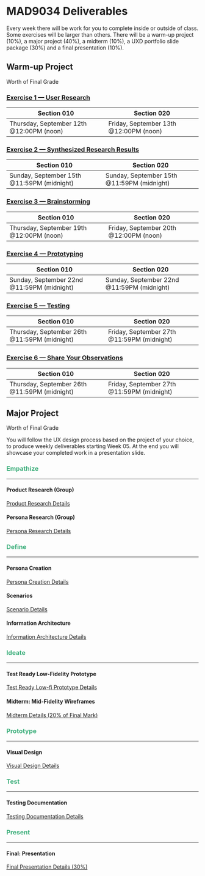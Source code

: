 # MAD9034 Deliverables

Every week there will be work for you to complete inside or outside of class. Some exercises will be larger than others. There will be a warm-up project (10%), a major project (40%), a midterm (10%), a UXD portfolio slide package (30%) and a final presentation (10%).

## Warm-up Project

Worth <Badge type="error" text="10%" /> of Final Grade

### [Exercise 1 — User Research](./miniProject/exercise1.md)

<!--[User Research Details](./miniProject/exercise1.md)-->


| Section 010                                     | Section 020                                     |
| ----------------------------------------------- | ----------------------------------------------- |
| Thursday, September 12th @12:00PM (noon)        | Friday, September 13th @12:00PM (noon)          |

### [Exercise 2 — Synthesized Research Results](./miniProject/exercise2.md)


| Section 010                                     | Section 020                                     |
| ----------------------------------------------- | ----------------------------------------------- |
| Sunday, September 15th @11:59PM (midnight)      | Sunday, September 15th @11:59PM (midnight)      |

### [Exercise 3 — Brainstorming](./miniProject/exercise3.md)


| Section 010                                     | Section 020                                     |
| ----------------------------------------------- | ----------------------------------------------- |
| Thursday, September 19th @12:00PM (noon)        | Friday, September 20th @12:00PM (noon)          |

### [Exercise 4 — Prototyping](./miniProject/exercise4.md)


| Section 010                                     | Section 020                                     |
| ----------------------------------------------- | ----------------------------------------------- |
| Sunday, September 22nd @11:59PM (midnight)      | Sunday, September 22nd @11:59PM (midnight)      |

### [Exercise 5 — Testing](./miniProject/exercise5.md)


| Section 010                                     | Section 020                                     |
| ----------------------------------------------- | ----------------------------------------------- |
| Thursday, September 26th @11:59PM (midnight)    | Friday, September 27th @11:59PM (midnight)      |

### [Exercise 6 — Share Your Observations](./miniProject/exercise6.md)

| Section 010                                     | Section 020                                     |
| ----------------------------------------------- | ----------------------------------------------- |
| Thursday, September 26th @11:59PM (midnight)    | Friday, September 27th @11:59PM (midnight)      |


## Major Project

Worth <Badge type="error" text="40%" /> of Final Grade

You will follow the UX design process based on the project of your choice, to produce weekly deliverables starting Week 05. At the end you will showcase your completed work in a presentation slide.

### <span style="color:#3eaf7c">**Empathize**</span>

---

#### Product Research (Group)

[Product Research Details ](./majorProject/part1.md)

<Badge text="Both Sections: Thursday October 5th @11:59pm" />

#### Persona Research (Group)

[Persona Research Details ](./majorProject/part2.md)

<Badge text="Both Sections: Tuesday October 10th @12:00pm" />

### <span style="color:#3eaf7c">**Define**</span>

---

#### Persona Creation

[Persona Creation Details ](./majorProject/part3.md)

<Badge text="Both Sections: Sunday October 15th @11:59pm" />

#### Scenarios

[Scenario Details ](./majorProject/part4.md)

<Badge text="Both Sections: Thursday October 19th @12:00pm (noon)" />

#### Information Architecture

[Information Architecture Details ](./majorProject/part5.md)

<Badge text="Both Sections: Sunday October 22nd @11:59pm" />

### <span style="color:#3eaf7c">**Ideate**</span>

---

#### Test Ready Low-Fidelity Prototype

[Test Ready Low-fi Prototype Details ](./majorProject/part6.md)

<Badge text="Both Sections: Thursday November 9th @11:59pm" />

#### Midterm: Mid-Fidelity Wireframes

[Midterm Details (20% of Final Mark)](./majorDeliverables/midterm.md)

<Badge text="Both Sections: Sunday November 19th @11:59pm" />

### <span style="color:#3eaf7c">**Prototype**</span>

---

#### Visual Design

[Visual Design Details ](./majorProject/part7.md)

<Badge text="Both Sections: Sunday November 26th @11:59pm" />

### <span style="color:#3eaf7c">**Test**</span>

---

#### Testing Documentation

[Testing Documentation Details ](./majorProject/part8.md)

<Badge text="Both Sections: Sunday Dec 3rd @11:59pm" />

### <span style="color:#3eaf7c">**Present**</span>

---

#### Final: Presentation

[Final Presentation Details (30%)](./majorDeliverables/finalPresentation.md)
